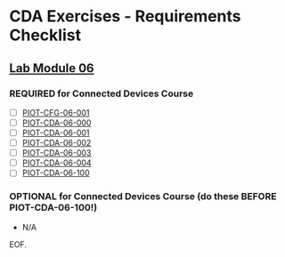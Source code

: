# CDA Exercises - Requirements Checklist

## [Lab Module 06](https://github.com/orgs/programming-the-iot/projects/1#column-10488434)

### REQUIRED for Connected Devices Course
- [ ] [PIOT-CFG-06-001](https://github.com/programming-the-iot/book-exercise-tasks/issues/80)
- [ ] [PIOT-CDA-06-000](https://github.com/programming-the-iot/book-exercise-tasks/issues/11)
- [ ] [PIOT-CDA-06-001](https://github.com/programming-the-iot/book-exercise-tasks/issues/19)
- [ ] [PIOT-CDA-06-002](https://github.com/programming-the-iot/book-exercise-tasks/issues/18)
- [ ] [PIOT-CDA-06-003](https://github.com/programming-the-iot/book-exercise-tasks/issues/17)
- [ ] [PIOT-CDA-06-004](https://github.com/programming-the-iot/book-exercise-tasks/issues/87)
- [ ] [PIOT-CDA-06-100](https://github.com/programming-the-iot/book-exercise-tasks/issues/5)

### OPTIONAL for Connected Devices Course (do these BEFORE PIOT-CDA-06-100!)
- N/A

EOF.
